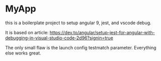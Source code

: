 # MyApp

this is a boilerplate project to setup angular 9, jest, and vscode debug. 

It is based on article:
https://dev.to/angular/setup-jest-for-angular-with-debugging-in-visual-studio-code-2d96?signin=true

The only small flaw is the launch config testmatch parameter. Everything else works great.
